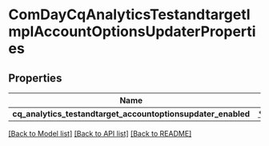# ComDayCqAnalyticsTestandtargetImplAccountOptionsUpdaterProperties

## Properties
Name | Type | Description | Notes
------------ | ------------- | ------------- | -------------
**cq_analytics_testandtarget_accountoptionsupdater_enabled** | [***::models::ConfigNodePropertyBoolean**](configNodePropertyBoolean.md) |  | [optional] 

[[Back to Model list]](../README.md#documentation-for-models) [[Back to API list]](../README.md#documentation-for-api-endpoints) [[Back to README]](../README.md)


